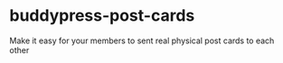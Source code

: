# buddypress-post-cards
Make it easy for your members to sent real physical post cards to each other
